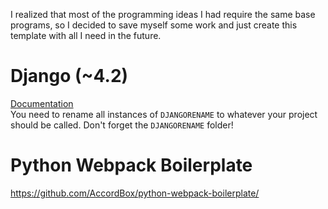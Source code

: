I realized that most of the programming ideas I had require the same base programs, so I decided to save myself some
work and just create this template with all I need in the future.

# Django (~4.2)
[Documentation](https://docs.djangoproject.com/en/4.2/)\
You need to rename all instances of `DJANGORENAME` to whatever your project should be called. Don't forget
the `DJANGORENAME` folder!

# Python Webpack Boilerplate
https://github.com/AccordBox/python-webpack-boilerplate/